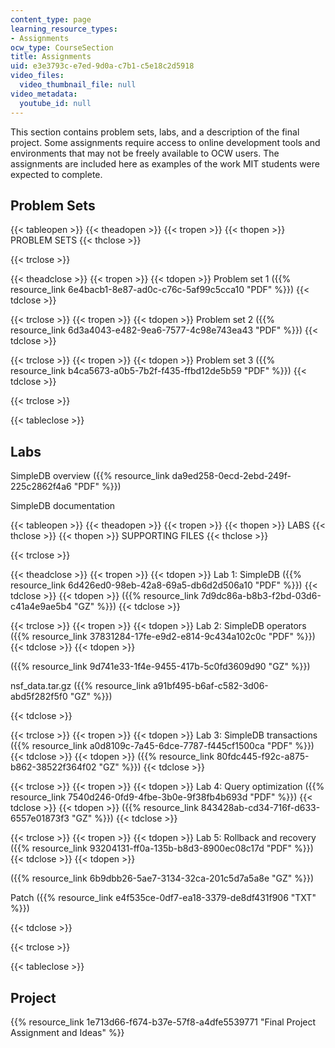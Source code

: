 ```yaml
---
content_type: page
learning_resource_types:
- Assignments
ocw_type: CourseSection
title: Assignments
uid: e3e3793c-e7ed-9d0a-c7b1-c5e18c2d5918
video_files:
  video_thumbnail_file: null
video_metadata:
  youtube_id: null
---
```


This section contains problem sets, labs, and a description of the final project. Some assignments require access to online development tools and environments that may not be freely available to OCW users. The assignments are included here as examples of the work MIT students were expected to complete.

Problem Sets
------------

{{< tableopen >}}
{{< theadopen >}}
{{< tropen >}}
{{< thopen >}}
PROBLEM SETS
{{< thclose >}}

{{< trclose >}}

{{< theadclose >}}
{{< tropen >}}
{{< tdopen >}}
Problem set 1 ({{% resource_link 6e4bacb1-8e87-ad0c-c76c-5af99c5cca10 "PDF" %}})
{{< tdclose >}}

{{< trclose >}}
{{< tropen >}}
{{< tdopen >}}
Problem set 2 ({{% resource_link 6d3a4043-e482-9ea6-7577-4c98e743ea43 "PDF" %}})
{{< tdclose >}}

{{< trclose >}}
{{< tropen >}}
{{< tdopen >}}
Problem set 3 ({{% resource_link b4ca5673-a0b5-7b2f-f435-ffbd12de5b59 "PDF" %}})
{{< tdclose >}}

{{< trclose >}}

{{< tableclose >}}

Labs
----

SimpleDB overview ({{% resource_link da9ed258-0ecd-2ebd-249f-225c2862f4a6 "PDF" %}})

SimpleDB documentation

{{< tableopen >}}
{{< theadopen >}}
{{< tropen >}}
{{< thopen >}}
LABS
{{< thclose >}}
{{< thopen >}}
SUPPORTING FILES
{{< thclose >}}

{{< trclose >}}

{{< theadclose >}}
{{< tropen >}}
{{< tdopen >}}
Lab 1: SimpleDB ({{% resource_link 6d426ed0-98eb-42a8-69a5-db6d2d506a10 "PDF" %}})
{{< tdclose >}}
{{< tdopen >}}
({{% resource_link 7d9dc86a-b8b3-f2bd-03d6-c41a4e9ae5b4 "GZ" %}})
{{< tdclose >}}

{{< trclose >}}
{{< tropen >}}
{{< tdopen >}}
Lab 2: SimpleDB operators ({{% resource_link 37831284-17fe-e9d2-e814-9c434a102c0c "PDF" %}})
{{< tdclose >}}
{{< tdopen >}}


({{% resource_link 9d741e33-1f4e-9455-417b-5c0fd3609d90 "GZ" %}})

nsf\_data.tar.gz ({{% resource_link a91bf495-b6af-c582-3d06-abd5f282f5f0 "GZ" %}})


{{< tdclose >}}

{{< trclose >}}
{{< tropen >}}
{{< tdopen >}}
Lab 3: SimpleDB transactions ({{% resource_link a0d8109c-7a45-6dce-7787-f445cf1500ca "PDF" %}})
{{< tdclose >}}
{{< tdopen >}}
({{% resource_link 80fdc445-f92c-a875-b862-38522f364f02 "GZ" %}})
{{< tdclose >}}

{{< trclose >}}
{{< tropen >}}
{{< tdopen >}}
Lab 4: Query optimization ({{% resource_link 7540d246-0fd9-4fbe-3b0e-9f38fb4b693d "PDF" %}})
{{< tdclose >}}
{{< tdopen >}}
({{% resource_link 843428ab-cd34-716f-d633-6557e01873f3 "GZ" %}})
{{< tdclose >}}

{{< trclose >}}
{{< tropen >}}
{{< tdopen >}}
Lab 5: Rollback and recovery ({{% resource_link 93204131-ff0a-135b-b8d3-8900ec08c17d "PDF" %}})
{{< tdclose >}}
{{< tdopen >}}


({{% resource_link 6b9dbb26-5ae7-3134-32ca-201c5d7a5a8e "GZ" %}})

Patch ({{% resource_link e4f535ce-0df7-ea18-3379-de8df431f906 "TXT" %}})


{{< tdclose >}}

{{< trclose >}}

{{< tableclose >}}

Project
-------

{{% resource_link 1e713d66-f674-b37e-57f8-a4dfe5539771 "Final Project Assignment and Ideas" %}}
